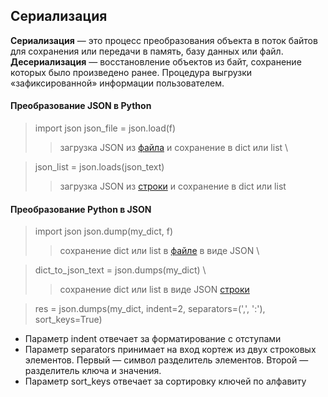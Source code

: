 ## Сериализация

__Сериализация__ — это процесс преобразования объекта в поток байтов для
сохранения или передачи в память, базу данных или файл. \
__Десериализация__ — восстановление объектов из байт, сохранение которых
было произведено ранее. Процедура выгрузки «зафиксированной»
информации пользователем.

#### Преобразование JSON в Python

> import json
> json_file = json.load(f)
>> загрузка JSON из [файла](task_1.py) и сохранение в dict или list \

> json_list = json.loads(json_text)
>> загрузка JSON из [строки](task_2.py) и сохранение в dict или list

#### Преобразование Python в JSON

> import json
> json.dump(my_dict, f)
>> сохранение dict или list в [файле](task_3.py) в виде JSON \

> dict_to_json_text = json.dumps(my_dict) \
>> сохранение dict или list в виде JSON [строки](task_4.py)
  

> res = json.dumps(my_dict, indent=2,
                    separators=(',', ':'),
                    sort_keys=True)
* Параметр indent отвечает за форматирование с отступами
* Параметр separators принимает на вход кортеж из двух строковых элементов.
Первый — символ разделитель элементов.
Второй — разделитель ключа и значения.
* Параметр sort_keys отвечает за сортировку ключей по алфавиту